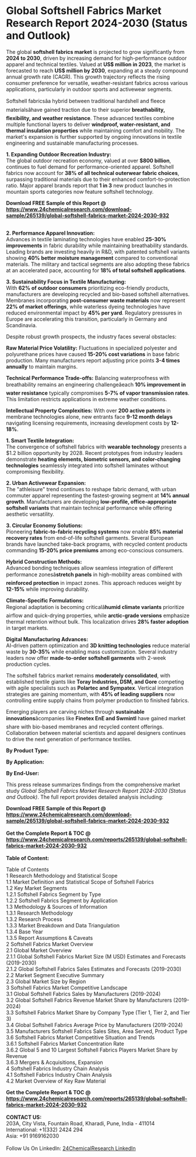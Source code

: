 <h1>Global Softshell Fabrics Market Research Report 2024-2030 (Status and Outlook)</h1><p>The global <strong>softshell fabrics market</strong> is projected to grow significantly from <strong>2024 to 2030</strong>, driven by increasing demand for high-performance outdoor apparel and technical textiles. Valued at <strong>US$ million in 2023</strong>, the market is forecasted to reach <strong>US$ million by 2030</strong>, expanding at a steady compound annual growth rate (CAGR). This growth trajectory reflects the rising consumer preference for versatile, weather-resistant fabrics across various applications, particularly in outdoor sports and activewear segments.</p><p>Softshell fabricsâa hybrid between traditional hardshell and fleece materialsâhave gained traction due to their superior <strong>breathability, flexibility, and weather resistance</strong>. These advanced textiles combine multiple functional layers to deliver <strong>windproof, water-resistant, and thermal insulation properties</strong> while maintaining comfort and mobility. The market's expansion is further supported by ongoing innovations in textile engineering and sustainable manufacturing processes.</p><p><strong>1. Expanding Outdoor Recreation Industry:</strong><br>
The global outdoor recreation economy, valued at over <strong>$800 billion</strong>, continues to fuel demand for performance-oriented apparel. Softshell fabrics now account for <strong>38% of all technical outerwear fabric choices</strong>, surpassing traditional materials due to their enhanced comfort-to-protection ratio. Major apparel brands report that <strong>1 in 3</strong> new product launches in mountain sports categories now feature softshell technology.</p><div><b>Download FREE Sample of this Report @ 
            <a href="https://www.24chemicalresearch.com/download-sample/265139/global-softshell-fabrics-market-2024-2030-932">
            https://www.24chemicalresearch.com/download-sample/265139/global-softshell-fabrics-market-2024-2030-932</a></b></div><br><p><strong>2. Performance Apparel Innovation:</strong><br>
Advances in textile laminating technologies have enabled <strong>25-30% improvements</strong> in fabric durability while maintaining breathability standards. Leading brands are investing heavily in R&amp;D, with patented softshell variants showing <strong>40% better moisture management</strong> compared to conventional materials. The military and tactical segments are also adopting these fabrics at an accelerated pace, accounting for <strong>18% of total softshell applications</strong>.</p><p><strong>3. Sustainability Focus in Textile Manufacturing:</strong><br>
With <strong>62% of outdoor consumers</strong> prioritizing eco-friendly products, manufacturers are developing recycled and bio-based softshell alternatives. Membranes incorporating <strong>post-consumer waste materials</strong> now represent <strong>22% of market offerings</strong>, while waterless dyeing technologies have reduced environmental impact by <strong>45% per yard</strong>. Regulatory pressures in Europe are accelerating this transition, particularly in Germany and Scandinavia.</p><p>Despite robust growth prospects, the industry faces several obstacles:</p><p><strong>Raw Material Price Volatility:</strong> Fluctuations in specialized polyester and polyurethane prices have caused <strong>15-20% cost variations</strong> in base fabric production. Many manufacturers report adjusting price points <strong>3-4 times annually</strong> to maintain margins.</p><p><strong>Technical Performance Trade-offs:</strong> Balancing waterproofness with breathability remains an engineering challengeâeach <strong>10% improvement in water resistance</strong> typically compromises <strong>5-7% of vapor transmission rates</strong>. This limitation restricts applications in extreme weather conditions.</p><p><strong>Intellectual Property Complexities:</strong> With over <strong>200 active patents</strong> in membrane technologies alone, new entrants face <strong>9-12 month delays</strong> navigating licensing requirements, increasing development costs by <strong>12-18%</strong>.</p><p><strong>1. Smart Textile Integration:</strong><br>
The convergence of softshell fabrics with <strong>wearable technology</strong> presents a $1.2 billion opportunity by 2028. Recent prototypes from industry leaders demonstrate <strong>heating elements, biometric sensors, and color-changing technologies</strong> seamlessly integrated into softshell laminates without compromising flexibility.</p><p><strong>2. Urban Activewear Expansion:</strong><br>
The "athleisure" trend continues to reshape fabric demand, with urban commuter apparel representing the fastest-growing segment at <strong>14% annual growth</strong>. Manufacturers are developing <strong>low-profile, office-appropriate softshell variants</strong> that maintain technical performance while offering aesthetic versatility.</p><p><strong>3. Circular Economy Solutions:</strong><br>
Pioneering <strong>fabric-to-fabric recycling systems</strong> now enable <strong>85% material recovery rates</strong> from end-of-life softshell garments. Several European brands have launched take-back programs, with recycled content products commanding <strong>15-20% price premiums</strong> among eco-conscious consumers.</p><p><strong>Hybrid Construction Methods:</strong><br>
	Advanced bonding techniques allow seamless integration of different performance zonesâ<strong>stretch panels</strong> in high-mobility areas combined with <strong>reinforced protection</strong> in impact zones. This approach reduces weight by <strong>12-15%</strong> while improving durability.</p><p><strong>Climate-Specific Formulations:</strong><br>
	Regional adaptation is becoming criticalâ<strong>humid climate variants</strong> prioritize airflow and quick-drying properties, while <strong>arctic-grade versions</strong> emphasize thermal retention without bulk. This localization drives <strong>28% faster adoption</strong> in target markets.</p><p><strong>Digital Manufacturing Advances:</strong><br>
	AI-driven pattern optimization and <strong>3D knitting technologies</strong> reduce material waste by <strong>30-35%</strong> while enabling mass customization. Several industry leaders now offer <strong>made-to-order softshell garments</strong> with 2-week production cycles.</p><p>The softshell fabrics market remains <strong>moderately consolidated</strong>, with established textile giants like <strong>Toray Industries, DSM, and Gore</strong> competing with agile specialists such as <strong>Polartec and Sympatex</strong>. Vertical integration strategies are gaining momentum, with <strong>45% of leading suppliers</strong> now controlling entire supply chains from polymer production to finished fabrics.</p><p>Emerging players are carving niches through <strong>sustainable innovations</strong>âcompanies like <strong>Finetex EnE and Swmintl</strong> have gained market share with bio-based membranes and recycled content offerings. Collaboration between material scientists and apparel designers continues to drive the next generation of performance textiles.</p><p><strong>By Product Type:</strong></p><p><strong>By Application:</strong></p><p><strong>By End-User:</strong></p><p>This press release summarizes findings from the comprehensive market study <em>Global Softshell Fabrics Market Research Report 2024-2030 (Status and Outlook)</em>. The full report provides detailed analysis including:</p><div><b>Download FREE Sample of this Report @ 
            <a href="https://www.24chemicalresearch.com/download-sample/265139/global-softshell-fabrics-market-2024-2030-932">
            https://www.24chemicalresearch.com/download-sample/265139/global-softshell-fabrics-market-2024-2030-932</a></b></div><br><div><b>Get the Complete Report & TOC @ 
            <a href="https://www.24chemicalresearch.com/reports/265139/global-softshell-fabrics-market-2024-2030-932">
            https://www.24chemicalresearch.com/reports/265139/global-softshell-fabrics-market-2024-2030-932</a></b></div><br>
            <b>Table of Content:</b><p>Table of Contents<br />
1 Research Methodology and Statistical Scope<br />
1.1 Market Definition and Statistical Scope of Softshell Fabrics<br />
1.2 Key Market Segments<br />
1.2.1 Softshell Fabrics Segment by Type<br />
1.2.2 Softshell Fabrics Segment by Application<br />
1.3 Methodology & Sources of Information<br />
1.3.1 Research Methodology<br />
1.3.2 Research Process<br />
1.3.3 Market Breakdown and Data Triangulation<br />
1.3.4 Base Year<br />
1.3.5 Report Assumptions & Caveats<br />
2 Softshell Fabrics Market Overview<br />
2.1 Global Market Overview<br />
2.1.1 Global Softshell Fabrics Market Size (M USD) Estimates and Forecasts (2019-2030)<br />
2.1.2 Global Softshell Fabrics Sales Estimates and Forecasts (2019-2030)<br />
2.2 Market Segment Executive Summary<br />
2.3 Global Market Size by Region<br />
3 Softshell Fabrics Market Competitive Landscape<br />
3.1 Global Softshell Fabrics Sales by Manufacturers (2019-2024)<br />
3.2 Global Softshell Fabrics Revenue Market Share by Manufacturers (2019-2024)<br />
3.3 Softshell Fabrics Market Share by Company Type (Tier 1, Tier 2, and Tier 3)<br />
3.4 Global Softshell Fabrics Average Price by Manufacturers (2019-2024)<br />
3.5 Manufacturers Softshell Fabrics Sales Sites, Area Served, Product Type<br />
3.6 Softshell Fabrics Market Competitive Situation and Trends<br />
3.6.1 Softshell Fabrics Market Concentration Rate<br />
3.6.2 Global 5 and 10 Largest Softshell Fabrics Players Market Share by Revenue<br />
3.6.3 Mergers & Acquisitions, Expansion<br />
4 Softshell Fabrics Industry Chain Analysis<br />
4.1 Softshell Fabrics Industry Chain Analysis<br />
4.2 Market Overview of Key Raw Material</p><div><b>Get the Complete Report & TOC @ 
            <a href="https://www.24chemicalresearch.com/reports/265139/global-softshell-fabrics-market-2024-2030-932">
            https://www.24chemicalresearch.com/reports/265139/global-softshell-fabrics-market-2024-2030-932</a></b></div><br><b>CONTACT US:</b><br>
            203A, City Vista, Fountain Road, Kharadi, Pune, India - 411014<br>
            International: +1(332) 2424 294<br>
            Asia: +91 9169162030 <br><br>
            Follow Us On LinkedIn: <a href="https://www.linkedin.com/company/24chemicalresearch/">24ChemicalResearch LinkedIn</a>